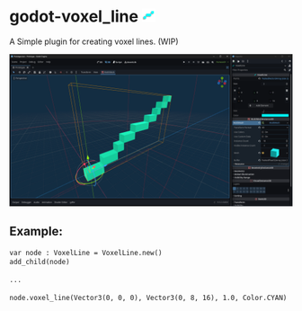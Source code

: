 # godot-voxel_line <a href="/addons/voxel_line/voxel_line.png?raw=true"><img width=24 src="/addons/voxel_line/voxel_line.png"></a> 
A Simple plugin for creating voxel lines. (WIP)


<a href="Screenshot 2023-04-12 000817.png?raw=true"><img width=1024 src="Screenshot 2023-04-12 000817.png"></a>

## Example:

``` gdscript
var node : VoxelLine = VoxelLine.new()
add_child(node)

...

node.voxel_line(Vector3(0, 0, 0), Vector3(0, 8, 16), 1.0, Color.CYAN)

```
